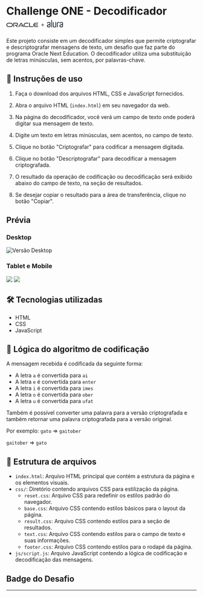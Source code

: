 # Challenge ONE - Decodificador <img src="/img/footer.svg" style="width: 150px"/>

Este projeto consiste em um decodificador simples que permite criptografar e descriptografar mensagens de texto, um desafio que faz parte do programa Oracle Next Education. O decodificador utiliza uma substituição de letras minúsculas, sem acentos, por palavras-chave.

## 📑 Instruções de uso

1. Faça o download dos arquivos HTML, CSS e JavaScript fornecidos.

2. Abra o arquivo HTML (`index.html`) em seu navegador da web.

3. Na página do decodificador, você verá um campo de texto onde poderá digitar sua mensagem de texto.

4. Digite um texto em letras minúsculas, sem acentos, no campo de texto.

5. Clique no botão "Criptografar" para codificar a mensagem digitada.

6. Clique no botão "Descriptografar" para decodificar a mensagem criptografada.

7. O resultado da operação de codificação ou decodificação será exibido abaixo do campo de texto, na seção de resultados.

8. Se desejar copiar o resultado para a área de transferência, clique no botão "Copiar".

## Prévia

### Desktop

![Versão Desktop](https://github.com/FelipeG-Almeida/decodificador/assets/73674044/9f581d9c-0625-4c18-aff5-a7b938261659)

### Tablet e Mobile

<img src="https://github.com/FelipeG-Almeida/decodificador/assets/73674044/95905cd6-00e3-419c-b020-4c290b9c6108" style="height: 530px"/>
<img src="https://github.com/FelipeG-Almeida/decodificador/assets/73674044/8a051a49-4c64-46a1-a2cd-aad762f9f110" style="height: 530px"/>

## 🛠️ Tecnologias utilizadas

- HTML
- CSS
- JavaScript

## 🔐 Lógica do algoritmo de codificação

A mensagem recebida é codificada da seguinte forma:

- A letra `a` é convertida para `ai`
- A letra `e` é convertida para `enter`
- A letra `i` é convertida para `imes`
- A letra `o` é convertida para `ober`
- A letra `u` é convertida para `ufat`

Também é possível converter uma palavra para a versão criptografada e também retornar uma palavra criptografada para a versão original.

Por exemplo:
`gato` => `gaitober`

`gaitober` => `gato`

## 📁 Estrutura de arquivos

- `index.html`: Arquivo HTML principal que contém a estrutura da página e os elementos visuais.
- `css/`: Diretório contendo arquivos CSS para estilização da página.
  - `reset.css`: Arquivo CSS para redefinir os estilos padrão do navegador.
  - `base.css`: Arquivo CSS contendo estilos básicos para o layout da página.
  - `result.css`: Arquivo CSS contendo estilos para a seção de resultados.
  - `text.css`: Arquivo CSS contendo estilos para o campo de texto e suas informações.
  - `footer.css`: Arquivo CSS contendo estilos para o rodapé da página.
- `js/script.js`: Arquivo JavaScript contendo a lógica de codificação e decodificação das mensagens.

## Badge do Desafio

---
